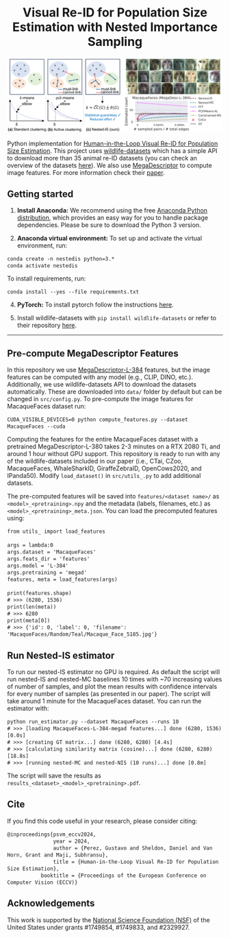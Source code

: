 <h1 align="center">Visual Re-ID for Population Size Estimation with Nested Importance Sampling</h1>

![title_image](main.png)

Python implementation for [Human-in-the-Loop Visual Re-ID for Population Size Estimation](https://arxiv.org/abs/2312.05287). 
This project uses [wildlife-datasets](https://github.com/WildlifeDatasets/wildlife-datasets) which has a simple API to download more than 35 animal re-ID datasets (you can check an overview of the datasets [here](https://wildlifedatasets.github.io/wildlife-datasets/datasets/)). 
We also use [MegaDescriptor](https://huggingface.co/BVRA/MegaDescriptor-L-384) to compute image features. For more information check their [paper](https://wildlifedatasets.github.io/wildlife-datasets/datasets/).

## Getting started

1. **Install Anaconda:** We recommend using the free [Anaconda Python
distribution](https://www.anaconda.com/download/), which provides an
easy way for you to handle package dependencies. Please be sure to
download the Python 3 version.

3. **Anaconda virtual environment:** To set up and activate the virtual environment,
run:
```
conda create -n nestedis python=3.*
conda activate nestedis
```

To install requirements, run:
```
conda install --yes --file requirements.txt
```

4. **PyTorch:** To install pytorch follow the instructions [here](https://pytorch.org/).


5. Install wildlife-datasets with `pip install wildlife-datasets` or refer to their repository [here](https://github.com/WildlifeDatasets/wildlife-datasets).

-------
## Pre-compute MegaDescriptor Features

In this repository we use [MegaDescriptor-L-384](https://huggingface.co/BVRA/MegaDescriptor-L-384) features, but the image features can be computed with any model (e.g., CLIP, DINO, etc.). 
Additionally, we use wildlife-datasets API to download the datasets automatically. These are downloaded into `data/` folder by default but can be changed in `src/config.py`. 
To pre-compute the image features for MacaqueFaces dataset run:

```
CUDA_VISIBLE_DEVICES=0 python compute_features.py --dataset MacaqueFaces --cuda 
```

Computing the features for the entire MacaqueFaces dataset with a pretrained MegaDescriptor-L-380 takes 2-3 minutes on a RTX 2080 Ti, and around 1 hour without GPU support. 
This repository is ready to run with any of the wildlife-datasets included in our paper (i.e., CTai, CZoo, MacaqueFaces, WhaleSharkID, GiraffeZebraID, OpenCows2020, and IPanda50). 
Modify `load_dataset()` in `src/utils_.py` to add additional datasets.

The pre-computed features will be saved into `features/<dataset name>/` as `<model>_<pretraining>.npy` and the metadata (labels, filenames, etc.) as `<model>_<pretraining>_meta.json`. 
You can load the precomputed features using: 

```
from utils_ import load_features

args = lambda:0
args.dataset = 'MacaqueFaces'
args.feats_dir = 'features'
args.model = 'L-384'
args.pretraining = 'megad' 
features, meta = load_features(args)

print(features.shape)
# >>> (6280, 1536)
print(len(meta))
# >>> 6280
print(meta[0])
# >>> {'id': 0, 'label': 0, 'filename': 'MacaqueFaces/Random/Teal/Macaque_Face_5185.jpg'}
```

## Run Nested-IS estimator

To run our nested-IS estimator no GPU is required. 
As default the script will run nested-IS and nested-MC baselines 10 times with ~70 increasing values of number of samples, and plot the mean results with confidence intervals for every number of samples (as presented in our paper). 
The script will take around 1 minute for the MacaqueFaces dataset. You can run the estimator with:
```
python run_estimator.py --dataset MacaqueFaces --runs 10
# >>> [loading MacaqueFaces-L-384-megad features...] done (6280, 1536) [0.0s]
# >>> [creating GT matrix...] done (6280, 6280) [4.4s]
# >>> [calculating similarity matrix (cosine)...] done (6280, 6280) [18.8s]
# >>> [running nested-MC and nested-NIS (10 runs)...] done [0.8m]
```

The script will save the results as `results_<dataset>_<model>_<pretraining>.pdf`.

## Cite

If you find this code useful in your research, please consider citing:
```
@inproceedings{psvm_eccv2024,
      	       year = 2024,
      	       author = {Perez, Gustavo and Sheldon, Daniel and Van Horn, Grant and Maji, Subhransu},
      	       title = {Human-in-the-Loop Visual Re-ID for Population Size Estimation},
	       booktitle = {Proceedings of the European Conference on Computer Vision (ECCV)}
```

## Acknowledgements

This work is supported by the [National Science Foundation (NSF)](https://nsf.gov/index.jsp) of the United States under grants \#1749854, \#1749833, and \#2329927.
